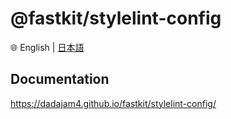 
# @fastkit/stylelint-config

🌐 English | [日本語](./README-ja.md)

## Documentation
https://dadajam4.github.io/fastkit/stylelint-config/

